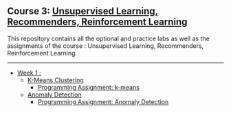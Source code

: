 ## Course 3: [Unsupervised Learning, Recommenders, Reinforcement Learning](https://www.coursera.org/learn/unsupervised-learning-recommenders-reinforcement-learning/home/info)
This repository contains all the optional and practice labs as well as the assignments of the course : Unsupervised Learning, Recommenders, Reinforcement Learning.

<hr/>

- [Week 1 :](https://github.com/RitoChak/Unsupervised-Learning-Recommenders-Reinforcement-Learning/tree/3852a87b5d3a45a04b21d8cc7861bc3c98f23595/Week%201)
  - [K-Means Clustering](https://github.com/RitoChak/Unsupervised-Learning-Recommenders-Reinforcement-Learning/tree/3852a87b5d3a45a04b21d8cc7861bc3c98f23595/Week%201/K-means%20Clustering)
    - [Programming Assignment: k-means](https://github.com/RitoChak/Unsupervised-Learning-Recommenders-Reinforcement-Learning/blob/3852a87b5d3a45a04b21d8cc7861bc3c98f23595/Week%201/K-means%20Clustering/C3_W1_KMeans_Assignment.ipynb)
  - [Anomaly Detection](https://github.com/RitoChak/Unsupervised-Learning-Recommenders-Reinforcement-Learning/tree/3852a87b5d3a45a04b21d8cc7861bc3c98f23595/Week%201/Anomaly%20Detection)
    - [Programming Assignment: Anomaly Detection](https://github.com/RitoChak/Unsupervised-Learning-Recommenders-Reinforcement-Learning/blob/3852a87b5d3a45a04b21d8cc7861bc3c98f23595/Week%201/Anomaly%20Detection/C3_W1_Anomaly_Detection.ipynb)
  
